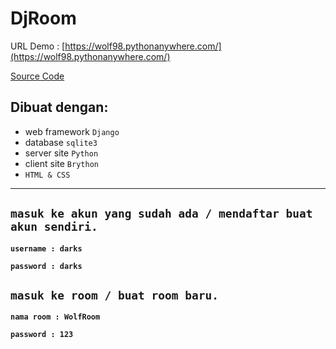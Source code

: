 # DjRoom 

URL Demo : [https://wolf98.pythonanywhere.com/](https://wolf98.pythonanywhere.com/)

[Source Code](https://drive.google.com/file/d/1HYU2shjN7qS0BD_ivvAQLUsuYm6l3fH5/view)

## Dibuat dengan:

- web framework ```Django```
- database ```sqlite3```
- server site ```Python```
- client site ```Brython```
- ```HTML & CSS```

<hr>

## ```masuk ke akun yang sudah ada / mendaftar buat akun sendiri.```

**```username : darks ```**

**```password : darks```**

## ```masuk ke room / buat room baru.```

**```nama room : WolfRoom```**

**```password : 123```**




